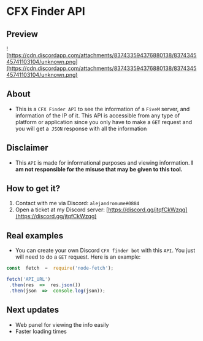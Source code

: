 # CFX Finder API
## Preview

![https://cdn.discordapp.com/attachments/837433594376880138/837434545741103104/unknown.png](https://cdn.discordapp.com/attachments/837433594376880138/837434545741103104/unknown.png)

## About
* This is a `CFX Finder API` to see the information of a `FiveM` server, and information of the IP of it. This API is accessible from any type of platform or application since you only have to make a `GET` request and you will get a` JSON` response with all the information

## Disclaimer
* This `API` is made for informational purposes and viewing information. **I am not responsible for the misuse that may be given to this tool.**

## How to get it?
1. Contact with me via Discord: `alejandromume#0884`
2. Open a ticket at my Discord server: [https://discord.gg/jtqfCkWzqg](https://discord.gg/jtqfCkWzqg)

## Real examples
* You can create your own Discord `CFX finder bot` with this `API`. You just will need to do a `GET` request. Here is an example:

```js
const  fetch  =  require('node-fetch');

fetch('API_URL')
 .then(res  =>  res.json())
 .then(json  =>  console.log(json));
```

## Next updates
* Web panel for viewing the info easily
* Faster loading times
